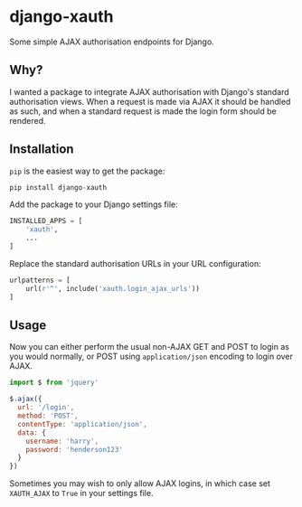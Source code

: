 # django-xauth

Some simple AJAX authorisation endpoints for Django.

## Why?

I wanted a package to integrate AJAX authorisation with Django's
standard authorisation views. When a request is made via AJAX it
should be handled as such, and when a standard request is made the
login form should be rendered.


## Installation

`pip` is the easiest way to get the package:

```python
pip install django-xauth
```

Add the package to your Django settings file:

```python
INSTALLED_APPS = [
    'xauth',
    ...
]
```

Replace the standard authorisation URLs in your URL configuration:

```python
urlpatterns = [
    url(r'^', include('xauth.login_ajax_urls'))
]
```


## Usage

Now you can either perform the usual non-AJAX GET and POST to login
as you would normally, or POST using `application/json` encoding to
login over AJAX.

```javascript
import $ from 'jquery'

$.ajax({
  url: '/login',
  method: 'POST',
  contentType: 'application/json',
  data: {
    username: 'harry',
    password: 'henderson123'
  }
})
```

Sometimes you may wish to only allow AJAX logins, in which case set
`XAUTH_AJAX` to `True` in your settings file.
